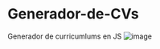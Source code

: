 # Generador-de-CVs
Generador de curricumlums en JS
![image](https://user-images.githubusercontent.com/107286049/224492917-1b9973f5-d69f-4a4e-8f72-75b518a980d0.png)
